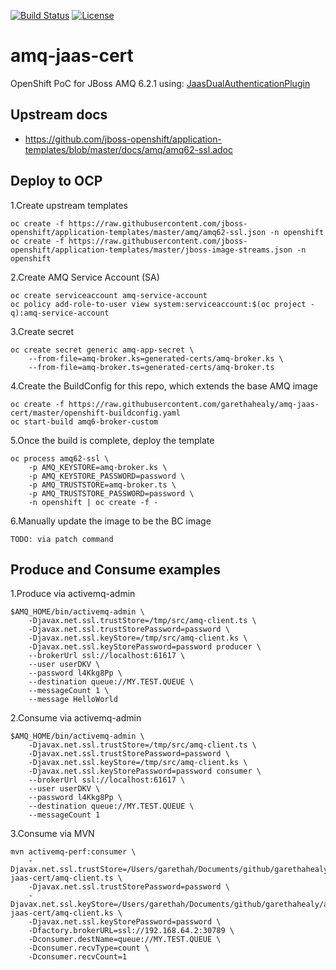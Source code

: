 [![Build Status](https://travis-ci.org/garethahealy/amq-jaas-cert.svg?branch=master)](https://travis-ci.org/garethahealy/amq-jaas-cert)
[![License](https://img.shields.io/hexpm/l/plug.svg?maxAge=2592000)]()

# amq-jaas-cert
OpenShift PoC for JBoss AMQ 6.2.1 using: [JaasDualAuthenticationPlugin](https://github.com/garethahealy/amq6-dual-jaas-plugin)

## Upstream docs
- https://github.com/jboss-openshift/application-templates/blob/master/docs/amq/amq62-ssl.adoc

## Deploy to OCP
1.Create upstream templates

    oc create -f https://raw.githubusercontent.com/jboss-openshift/application-templates/master/amq/amq62-ssl.json -n openshift
    oc create -f https://raw.githubusercontent.com/jboss-openshift/application-templates/master/jboss-image-streams.json -n openshift

2.Create AMQ Service Account (SA)

    oc create serviceaccount amq-service-account
    oc policy add-role-to-user view system:serviceaccount:$(oc project -q):amq-service-account

3.Create secret

    oc create secret generic amq-app-secret \
        --from-file=amq-broker.ks=generated-certs/amq-broker.ks \
        --from-file=amq-broker.ts=generated-certs/amq-broker.ts

4.Create the BuildConfig for this repo, which extends the base AMQ image

    oc create -f https://raw.githubusercontent.com/garethahealy/amq-jaas-cert/master/openshift-buildconfig.yaml
    oc start-build amq6-broker-custom

5.Once the build is complete, deploy the template

    oc process amq62-ssl \
        -p AMQ_KEYSTORE=amq-broker.ks \
        -p AMQ_KEYSTORE_PASSWORD=password \
        -p AMQ_TRUSTSTORE=amq-broker.ts \
        -p AMQ_TRUSTSTORE_PASSWORD=password \
        -n openshift | oc create -f -

6.Manually update the image to be the BC image

    TODO: via patch command
    
## Produce and Consume examples
1.Produce via activemq-admin

    $AMQ_HOME/bin/activemq-admin \
        -Djavax.net.ssl.trustStore=/tmp/src/amq-client.ts \
        -Djavax.net.ssl.trustStorePassword=password \
        -Djavax.net.ssl.keyStore=/tmp/src/amq-client.ks \
        -Djavax.net.ssl.keyStorePassword=password producer \
        --brokerUrl ssl://localhost:61617 \
        --user userDKV \
        --password l4Kkg8Pp \
        --destination queue://MY.TEST.QUEUE \
        --messageCount 1 \
        --message HelloWorld 
        
2.Consume via activemq-admin

    $AMQ_HOME/bin/activemq-admin \
        -Djavax.net.ssl.trustStore=/tmp/src/amq-client.ts \
        -Djavax.net.ssl.trustStorePassword=password \
        -Djavax.net.ssl.keyStore=/tmp/src/amq-client.ks \
        -Djavax.net.ssl.keyStorePassword=password consumer \
        --brokerUrl ssl://localhost:61617 \
        --user userDKV \
        --password l4Kkg8Pp \
        --destination queue://MY.TEST.QUEUE \
        --messageCount 1

3.Consume via MVN

    mvn activemq-perf:consumer \
        -Djavax.net.ssl.trustStore=/Users/garethah/Documents/github/garethahealy/amq-jaas-cert/amq-client.ts \
        -Djavax.net.ssl.trustStorePassword=password \
        -Djavax.net.ssl.keyStore=/Users/garethah/Documents/github/garethahealy/amq-jaas-cert/amq-client.ks \
        -Djavax.net.ssl.keyStorePassword=password \
        -Dfactory.brokerURL=ssl://192.168.64.2:30789 \
        -Dconsumer.destName=queue://MY.TEST.QUEUE \
        -Dconsumer.recvType=count \
        -Dconsumer.recvCount=1 
